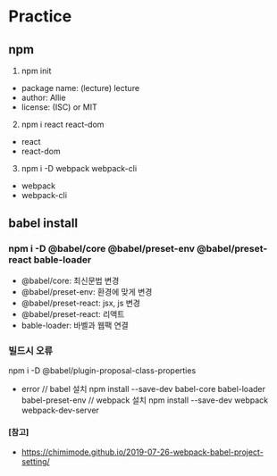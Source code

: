 # Practice

## npm
1. npm init
- package name: (lecture) lecture
- author: Allie
- license: (ISC) or MIT

2. npm i react react-dom
- react 
- react-dom

3. npm i -D webpack webpack-cli
- webpack 
- webpack-cli

## babel install
### npm i -D @babel/core @babel/preset-env @babel/preset-react bable-loader
- @babel/core: 최신문법 변경
- @babel/preset-env: 환경에 맞게 변경
- @babel/preset-react: jsx, js 변경
- @babel/preset-react: 리액트
- bable-loader: 바벨과 웹팩 연결

### 빌드시 오류
npm i -D @babel/plugin-proposal-class-properties

+ error 
// babel 설치
npm install --save-dev babel-core babel-loader babel-preset-env
// webpack 설치
npm install --save-dev webpack webpack-dev-server

#### [참고]
- https://chimimode.github.io/2019-07-26-webpack-babel-project-setting/